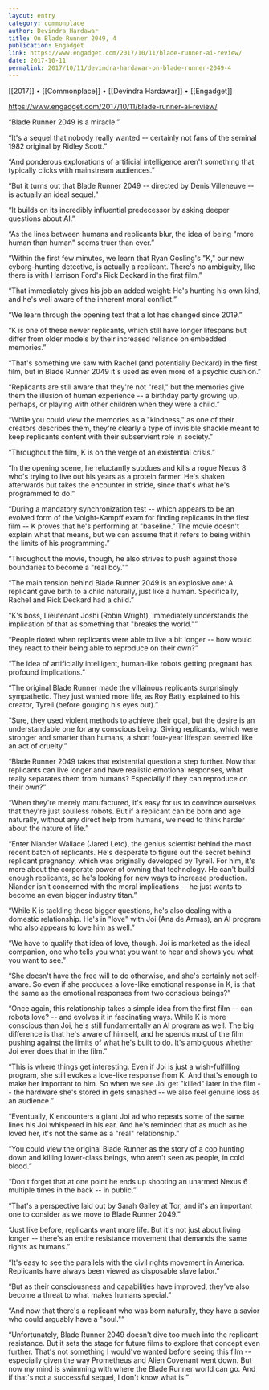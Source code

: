 ```yaml
---
layout: entry
category: commonplace
author: Devindra Hardawar
title: On Blade Runner 2049, 4
publication: Engadget
link: https://www.engadget.com/2017/10/11/blade-runner-ai-review/
date: 2017-10-11
permalink: 2017/10/11/devindra-hardawar-on-blade-runner-2049-4
---
```


[[2017]] • [[Commonplace]] • [[Devindra Hardawar]] • [[Engadget]] 

https://www.engadget.com/2017/10/11/blade-runner-ai-review/

“Blade Runner 2049 is a miracle.”

“It's a sequel that nobody really wanted -- certainly not fans of the seminal 1982 original by Ridley Scott.”

“And ponderous explorations of artificial intelligence aren't something that typically clicks with mainstream audiences.”

“But it turns out that Blade Runner 2049 -- directed by Denis Villeneuve -- is actually an ideal sequel.”

“It builds on its incredibly influential predecessor by asking deeper questions about AI.”

“As the lines between humans and replicants blur, the idea of being "more human than human" seems truer than ever.”

“Within the first few minutes, we learn that Ryan Gosling's "K," our new cyborg-hunting detective, is actually a replicant. There's no ambiguity, like there is with Harrison Ford's Rick Deckard in the first film.”

“That immediately gives his job an added weight: He's hunting his own kind, and he's well aware of the inherent moral conflict.”

“We learn through the opening text that a lot has changed since 2019.”

“K is one of these newer replicants, which still have longer lifespans but differ from older models by their increased reliance on embedded memories.”

“That's something we saw with Rachel (and potentially Deckard) in the first film, but in Blade Runner 2049 it's used as even more of a psychic cushion.”

“Replicants are still aware that they're not "real," but the memories give them the illusion of human experience -- a birthday party growing up, perhaps, or playing with other children when they were a child.”

“While you could view the memories as a "kindness," as one of their creators describes them, they're clearly a type of invisible shackle meant to keep replicants content with their subservient role in society.”

“Throughout the film, K is on the verge of an existential crisis.”

“In the opening scene, he reluctantly subdues and kills a rogue Nexus 8 who's trying to live out his years as a protein farmer. He's shaken afterwards but takes the encounter in stride, since that's what he's programmed to do.”

“During a mandatory synchronization test -- which appears to be an evolved form of the Voight-Kampff exam for finding replicants in the first film -- K proves that he's performing at "baseline." The movie doesn't explain what that means, but we can assume that it refers to being within the limits of his programming.”

“Throughout the movie, though, he also strives to push against those boundaries to become a "real boy."”

“The main tension behind Blade Runner 2049 is an explosive one: A replicant gave birth to a child naturally, just like a human. Specifically, Rachel and Rick Deckard had a child.”

“K's boss, Lieutenant Joshi (Robin Wright), immediately understands the implication of that as something that "breaks the world."”

“People rioted when replicants were able to live a bit longer -- how would they react to their being able to reproduce on their own?”

“The idea of artificially intelligent, human-like robots getting pregnant has profound implications.”

“The original Blade Runner made the villainous replicants surprisingly sympathetic. They just wanted more life, as Roy Batty explained to his creator, Tyrell (before gouging his eyes out).”

“Sure, they used violent methods to achieve their goal, but the desire is an understandable one for any conscious being. Giving replicants, which were stronger and smarter than humans, a short four-year lifespan seemed like an act of cruelty.”

“Blade Runner 2049 takes that existential question a step further. Now that replicants can live longer and have realistic emotional responses, what really separates them from humans? Especially if they can reproduce on their own?”

“When they're merely manufactured, it's easy for us to convince ourselves that they're just soulless robots. But if a replicant can be born and age naturally, without any direct help from humans, we need to think harder about the nature of life.”

“Enter Niander Wallace (Jared Leto), the genius scientist behind the most recent batch of replicants. He's desperate to figure out the secret behind replicant pregnancy, which was originally developed by Tyrell. For him, it's more about the corporate power of owning that technology. He can't build enough replicants, so he's looking for new ways to increase production. Niander isn't concerned with the moral implications -- he just wants to become an even bigger industry titan.”

“While K is tackling these bigger questions, he's also dealing with a domestic relationship. He's in "love" with Joi (Ana de Armas), an AI program who also appears to love him as well.”

“We have to qualify that idea of love, though. Joi is marketed as the ideal companion, one who tells you what you want to hear and shows you what you want to see.”

“She doesn't have the free will to do otherwise, and she's certainly not self-aware. So even if she produces a love-like emotional response in K, is that the same as the emotional responses from two conscious beings?”

“Once again, this relationship takes a simple idea from the first film -- can robots love? -- and evolves it in fascinating ways. While K is more conscious than Joi, he's still fundamentally an AI program as well. The big difference is that he's aware of himself, and he spends most of the film pushing against the limits of what he's built to do. It's ambiguous whether Joi ever does that in the film.”

“This is where things get interesting. Even if Joi is just a wish-fulfilling program, she still evokes a love-like response from K. And that's enough to make her important to him. So when we see Joi get "killed" later in the film -- the hardware she's stored in gets smashed -- we also feel genuine loss as an audience.”

“Eventually, K encounters a giant Joi ad who repeats some of the same lines his Joi whispered in his ear. And he's reminded that as much as he loved her, it's not the same as a "real" relationship.”

“You could view the original Blade Runner as the story of a cop hunting down and killing lower-class beings, who aren't seen as people, in cold blood.”

“Don't forget that at one point he ends up shooting an unarmed Nexus 6 multiple times in the back -- in public.”

“That's a perspective laid out by Sarah Gailey at Tor, and it's an important one to consider as we move to Blade Runner 2049.”

“Just like before, replicants want more life. But it's not just about living longer -- there's an entire resistance movement that demands the same rights as humans.”

“It's easy to see the parallels with the civil rights movement in America. Replicants have always been viewed as disposable slave labor.”

“But as their consciousness and capabilities have improved, they've also become a threat to what makes humans special.”

“And now that there's a replicant who was born naturally, they have a savior who could arguably have a "soul."”

“Unfortunately, Blade Runner 2049 doesn't dive too much into the replicant resistance. But it sets the stage for future films to explore that concept even further. That's not something I would've wanted before seeing this film -- especially given the way Prometheus and Alien Covenant went down. But now my mind is swimming with where the Blade Runner world can go. And if that's not a successful sequel, I don't know what is.”

